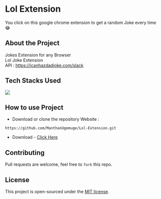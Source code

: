 # Lol Extension
You click on this google chrome extension to get a random Joke every time 😂

## About the Project
Jokes Extension for any Browser <br>
Lol Joke Extension <br>
API : https://icanhazdadjoke.com/slack

## Tech Stacks Used

<a target="_blank" href="https://www.w3schools.com/js/default.asp"><img src="https://img.shields.io/badge/javascript%20-%23323330.svg?&style=for-the-badge&logo=javascript&logoColor=%23F7DF1E"></img></a>

## How to use Project

- Download or clone the repository Website : 
```
https://github.com/ManthanUgemuge/Lol-Extension.git
```
- Download - [Click Here](https://github.com/ManthanUgemuge/Lol-Extension/archive/refs/heads/main.zip)

## Contributing
Pull requests are welcome, feel free to ```fork``` this repo.

## License
This project is open-sourced under the [MIT license]().
